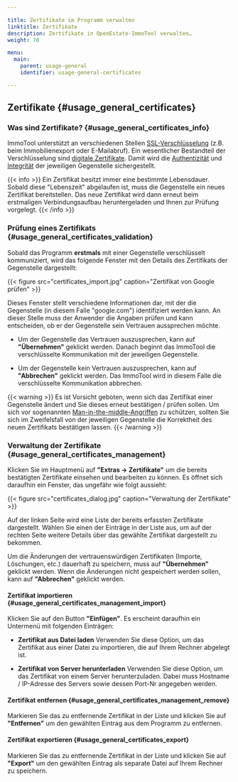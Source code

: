 ```yaml
---

title: Zertifikate im Programm verwalten
linktitle: Zertifikate
description: Zertifikate in OpenEstate-ImmoTool verwalten…
weight: 70

menu:
  main:
    parent: usage-general
    identifier: usage-general-certificates

---
```


## Zertifikate {#usage_general_certificates}


### Was sind Zertifikate? {#usage_general_certificates_info}

ImmoTool unterstützt an verschiedenen Stellen [SSL-Verschlüsselung](http://de.wikipedia.org/wiki/Transport_Layer_Security) (z.B. beim Immobilienexport oder E-Mailabruf). Ein wesentlicher Bestandteil der Verschlüsselung sind [digitale Zertifikate](http://de.wikipedia.org/wiki/Digitales_Zertifikat). Damit wird die [Authentizität](http://de.wikipedia.org/wiki/Authentizit%C3%A4t) und [Integrität](http://de.wikipedia.org/wiki/Integrit%C3%A4t_%28Informationssicherheit%29) der jeweiligen Gegenstelle sichergestellt.

{{< info >}}
Ein Zertifikat besitzt immer eine bestimmte Lebensdauer. Sobald diese "Lebenszeit" abgelaufen ist, muss die Gegenstelle ein neues Zertifikat bereitstellen. Das neue Zertifikat wird dann erneut beim erstmaligen Verbindungsaufbau heruntergeladen und Ihnen zur Prüfung vorgelegt.
{{< /info >}}


### Prüfung eines Zertifikats {#usage_general_certificates_validation}

Sobald das Programm **erstmals** mit einer Gegenstelle verschlüsselt kommuniziert, wird das folgende Fenster mit den Details des Zertifikats der Gegenstelle dargestellt:

{{< figure src="certificates_import.jpg" caption="Zertifikat von Google prüfen" >}}

Dieses Fenster stellt verschiedene Informationen dar, mit der die Gegenstelle (in diesem Falle "google.com") identifiziert werden kann. An dieser Stelle muss der Anwender die Angaben prüfen und kann entscheiden, ob er der Gegenstelle sein Vertrauen aussprechen möchte.

- Um der Gegenstelle das Vertrauen auszusprechen, kann auf **"Übernehmen"** geklickt werden. Danach beginnt das ImmoTool die verschlüsselte Kommunikation mit der jeweiligen Gegenstelle.

- Um der Gegenstelle kein Vertrauen auszusprechen, kann auf **"Abbrechen"** geklickt werden. Das ImmoTool wird in diesem Falle die verschlüsselte Kommunikation abbrechen.

{{< warning >}}
Es ist Vorsicht geboten, wenn sich das Zertifikat einer Gegenstelle ändert und Sie dieses erneut bestätigen / prüfen sollen. Um sich vor sogenannten [Man-in-the-middle-Angriffen](http://de.wikipedia.org/wiki/Man-in-the-middle-Angriff) zu schützen, sollten Sie sich im Zweifelsfall von der jeweiligen Gegenstelle die Korrektheit des neuen Zertifikats bestätigen lassen.
{{< /warning >}}


### Verwaltung der Zertifikate {#usage_general_certificates_management}

Klicken Sie im Hauptmenü auf **"Extras → Zertifikate"** um die bereits bestätigten Zertifikate einsehen und bearbeiten zu können. Es öffnet sich daraufhin ein Fenster, das ungefähr wie folgt aussieht:

{{< figure src="certificates_dialog.jpg" caption="Verwaltung der Zertifikate" >}}

Auf der linken Seite wird eine Liste der bereits erfassten Zertifikate dargestellt. Wählen Sie einen der Einträge in der Liste aus, um auf der rechten Seite weitere Details über das gewählte Zertifikat dargestellt zu bekommen.

Um die Änderungen der vertrauenswürdigen Zertifikaten (Importe, Löschungen, etc.) dauerhaft zu speichern, muss auf **"Übernehmen"** geklickt werden. Wenn die Änderungen nicht gespeichert werden sollen, kann auf **"Abbrechen"** geklickt werden.


#### Zertifikat importieren {#usage_general_certificates_management_import}

Klicken Sie auf den Button **"Einfügen"**. Es erscheint daraufhin ein Untermenü mit folgenden Einträgen:


-   **Zertifikat aus Datei laden**
    Verwenden Sie diese Option, um das Zertifikat aus einer Datei zu importieren, die auf Ihrem Rechner abgelegt ist.


-   **Zertifikat von Server herunterladen**
    Verwenden Sie diese Option, um das Zertifikat von einem Server herunterzuladen. Dabei muss Hostname / IP-Adresse des Servers sowie dessen Port-Nr angegeben werden.


#### Zertifikat entfernen {#usage_general_certificates_management_remove}

Markieren Sie das zu entfernende Zertifikat in der Liste und klicken Sie auf **"Entfernen"** um den gewählten Eintrag aus dem Programm zu entfernen.


#### Zertifikat exportieren {#usage_general_certificates_export}

Markieren Sie das zu entfernende Zertifikat in der Liste und klicken Sie auf **"Export"** um den gewählten Eintrag als separate Datei auf Ihrem Rechner zu speichern.

